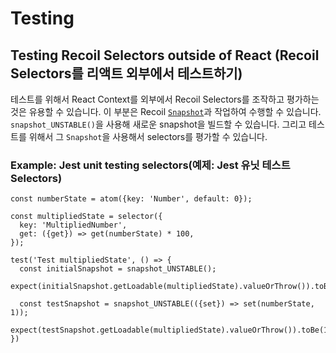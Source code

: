 # Testing

## Testing Recoil Selectors outside of React (Recoil Selectors를 리액트 외부에서 테스트하기)

테스트를 위해서 React Context를 외부에서 Recoil Selectors를 조작하고 평가하는 것은 유용할 수 있습니다. 이 부분은 Recoil [`Snapshot`](https://recoiljs.org/docs/api-reference/core/Snapshot)과 작업하여 수행할 수 있습니다. `snapshot_UNSTABLE()`을 사용해 새로운 snapshot을 빌드할 수 있습니다. 그리고 테스트를 위해서 그 `Snapshot`을 사용해서 selectors를 평가할 수 있습니다.

### Example: Jest unit testing selectors(예제: Jest 유닛 테스트 Selectors)

```react
const numberState = atom({key: 'Number', default: 0});

const multipliedState = selector({
  key: 'MultipliedNumber',
  get: ({get}) => get(numberState) * 100,
});

test('Test multipliedState', () => {
  const initialSnapshot = snapshot_UNSTABLE();
  expect(initialSnapshot.getLoadable(multipliedState).valueOrThrow()).toBe(0);

  const testSnapshot = snapshot_UNSTABLE(({set}) => set(numberState, 1));
  expect(testSnapshot.getLoadable(multipliedState).valueOrThrow()).toBe(100);
})
```


